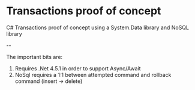 # Transactions proof of concept
C# Transactions proof of concept using a System.Data library and NoSQL library

--

The important bits are:

1. Requires .Net 4.5.1 in order to support Async/Await
2. NoSql requires a 1:1 between attempted command and rollback command (insert -> delete)
